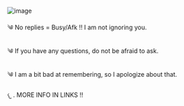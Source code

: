 ![image](https://github.com/user-attachments/assets/31a13fb3-5201-437e-8a08-27b16479d934)



༄ No replies = Busy/Afk !! I am not ignoring you. 

༄ If you have any questions, do not be afraid to ask.
 
༄ I am a bit bad at remembering, so I apologize about that.  
      
  𐔌   . MORE INFO IN LINKS !!
  



